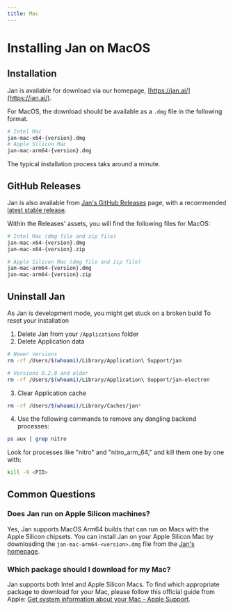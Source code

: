 ```yaml
---
title: Mac
---
```


# Installing Jan on MacOS

## Installation

Jan is available for download via our homepage, [https://jan.ai/](https://jan.ai/).

For MacOS, the download should be available as a `.dmg` file in the following format.

```bash
# Intel Mac 
jan-mac-x64-{version}.dmg
# Apple Silicon Mac
jan-mac-arm64-{version}.dmg
```

The typical installation process taks around a minute.

## GitHub Releases
Jan is also available from [Jan's GitHub Releases](https://github.com/janhq/jan/releases) page, with a recommended [latest stable release](https://github.com/janhq/jan/releases/latest). 

Within the Releases' assets, you will find the following files for MacOS:

```bash
# Intel Mac (dmg file and zip file)
jan-mac-x64-{version}.dmg
jan-mac-x64-{version}.zip

# Apple Silicon Mac (dmg file and zip file)
jan-mac-arm64-{version}.dmg
jan-mac-arm64-{version}.zip
```

## Uninstall Jan
As Jan is development mode, you might get stuck on a broken build
To reset your installation
1. Delete Jan from your `/Applications` folder
2. Delete Application data
```bash
# Newer versions
rm -rf /Users/$(whoami)/Library/Application\ Support/jan

# Versions 0.2.0 and older
rm -rf /Users/$(whoami)/Library/Application\ Support/jan-electron
```
3. Clear Application cache
```bash
rm -rf /Users/$(whoami)/Library/Caches/jan*
```
4. Use the following commands to remove any dangling backend processes:
```bash
ps aux | grep nitro
```
Look for processes like "nitro" and "nitro_arm_64," and kill them one by one with:
```bash
kill -9 <PID>
```

## Common Questions

### Does Jan run on Apple Silicon machines? 
Yes, Jan supports MacOS Arm64 builds that can run on Macs with the Apple Silicon chipsets. You can install Jan on your Apple Silicon Mac by downloading the `jan-mac-arm64-<version>.dmg` file from the [Jan's homepage](https://jan.ai/).

### Which package should I download for my Mac?
Jan supports both Intel and Apple Silicon Macs. To find which appropriate package to download for your Mac, please follow this official guide from Apple: [Get system information about your Mac - Apple Support](https://support.apple.com/guide/mac-help/syspr35536/mac).